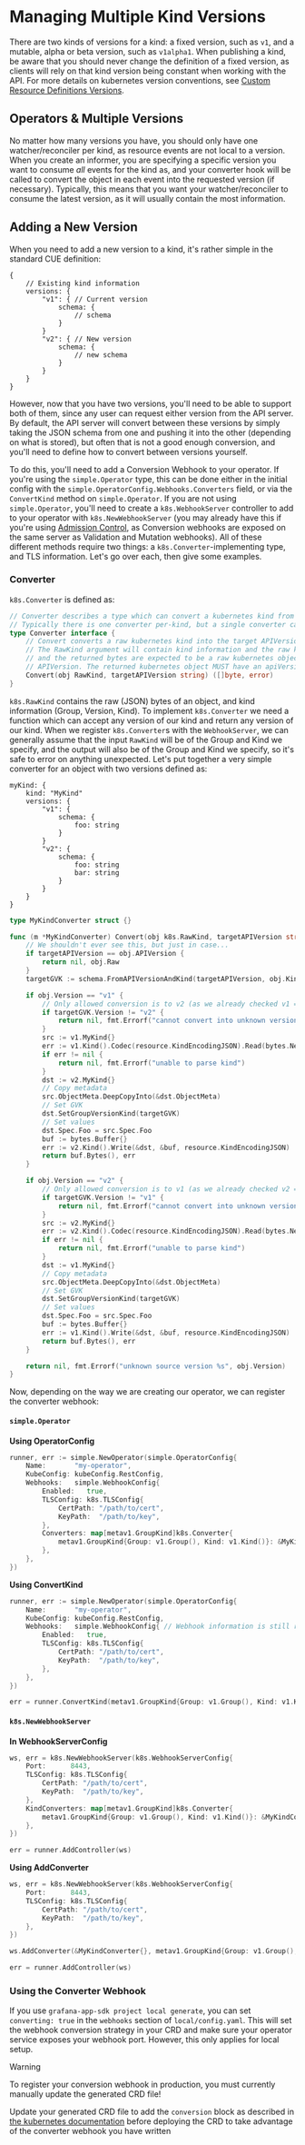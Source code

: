 # Managing Multiple Kind Versions

There are two kinds of versions for a kind: a fixed version, such as `v1`, and a mutable, alpha or beta version, such as `v1alpha1`. When publishing a kind, be aware that you should never change the definition of a fixed version, as clients will rely on that kind version being constant when working with the API. For more details on kubernetes version conventions, see [Custom Resource Definitions Versions](https://kubernetes.io/docs/tasks/extend-kubernetes/custom-resources/custom-resource-definition-versioning/).

## Operators & Multiple Versions

No matter how many versions you have, you should only have one watcher/reconciler per kind, as resource events are not local to a version. When you create an informer, you are specifying a specific version you want to consume _all_ events for the kind as, and your converter hook will be called to convert the object in each event into the requested version (if necessary). Typically, this means that you want your watcher/reconciler to consume the latest version, as it will usually contain the most information.

## Adding a New Version

When you need to add a new version to a kind, it's rather simple in the standard CUE definition:
```cue
{
    // Existing kind information
    versions: {
        "v1": { // Current version
            schema: {
                // schema
            } 
        }
        "v2": { // New version
            schema: {
                // new schema
            }
        }
    }
}
```

However, now that you have two versions, you'll need to be able to support both of them, since any user can request either version from the API server. 
By default, the API server will convert between these versions by simply taking the JSON schema from one and pushing it into the other (depending on what is stored), 
but often that is not a good enough conversion, and you'll need to define how to convert between versions yourself.

To do this, you'll need to add a Conversion Webhook to your operator. If you're using the `simple.Operator` type, this can be done either in the initial config with the `simple.OperatorConfig.Webhooks.Converters` field, or via the `ConvertKind` method on `simple.Operator`. If you are not using `simple.Operator`, you'll need to create a `k8s.WebhookServer` controller to add to your operator with `k8s.NewWebhookServer` (you may already have this if you're using [Admission Control](./admission-control.md), as Conversion webhooks are exposed on the same server as Validation and Mutation webhooks). All of these different methods require two things: a `k8s.Converter`-implementing type, and TLS information. Let's go over each, then give some examples.

### Converter

`k8s.Converter` is defined as:
```go
// Converter describes a type which can convert a kubernetes kind from one API version to another.
// Typically there is one converter per-kind, but a single converter can also handle multiple kinds.
type Converter interface {
	// Convert converts a raw kubernetes kind into the target APIVersion.
	// The RawKind argument will contain kind information and the raw kubernetes object,
	// and the returned bytes are expected to be a raw kubernetes object of the same kind and targetAPIVersion
	// APIVersion. The returned kubernetes object MUST have an apiVersion that matches targetAPIVersion.
	Convert(obj RawKind, targetAPIVersion string) ([]byte, error)
}
```
`k8s.RawKind` contains the raw (JSON) bytes of an object, and kind information (Group, Version, Kind). To implement `k8s.Converter` we need a function which can accept any version of our kind and return any version of our kind. When we register `k8s.Converter`s with the `WebhookServer`, we can generally assume that the input 
`RawKind` will be of the Group and Kind we specify, and the output will also be of the Group and Kind we specify, so it's safe to error on anything unexpected. Let's put together a very simple converter for an object with two versions defined as:
```cue
myKind: {
    kind: "MyKind"
    versions: {
        "v1": { 
            schema: {
                foo: string
            } 
        }
        "v2": { 
            schema: {
                foo: string
                bar: string
            }
        }
    }
}
```
```go
type MyKindConverter struct {}

func (m *MyKindConverter) Convert(obj k8s.RawKind, targetAPIVersion string) ([]byte, error) {
    // We shouldn't ever see this, but just in case...
    if targetAPIVersion == obj.APIVersion {
        return nil, obj.Raw
    }
    targetGVK := schema.FromAPIVersionAndKind(targetAPIVersion, obj.Kind)

    if obj.Version == "v1" {
        // Only allowed conversion is to v2 (as we already checked v1 => v1 above)
        if targetGVK.Version != "v2" {
            return nil, fmt.Errorf("cannot convert into unknown version %s", targetGVK.Version)
        }
        src := v1.MyKind{}
        err := v1.Kind().Codec(resource.KindEncodingJSON).Read(bytes.NewReader(obj.Raw), &src)
        if err != nil {
            return nil, fmt.Errorf("unable to parse kind")
        }
        dst := v2.MyKind{}
        // Copy metadata
        src.ObjectMeta.DeepCopyInto(&dst.ObjectMeta)
        // Set GVK
        dst.SetGroupVersionKind(targetGVK)
        // Set values
        dst.Spec.Foo = src.Spec.Foo
        buf := bytes.Buffer{}
        err := v2.Kind().Write(&dst, &buf, resource.KindEncodingJSON)
        return buf.Bytes(), err
    }

    if obj.Version == "v2" {
        // Only allowed conversion is to v1 (as we already checked v2 => v2 above)
        if targetGVK.Version != "v1" {
            return nil, fmt.Errorf("cannot convert into unknown version %s", targetGVK.Version)
        }
        src := v2.MyKind{}
        err := v2.Kind().Codec(resource.KindEncodingJSON).Read(bytes.NewReader(obj.Raw), &src)
        if err != nil {
            return nil, fmt.Errorf("unable to parse kind")
        }
        dst := v1.MyKind{}
        // Copy metadata
        src.ObjectMeta.DeepCopyInto(&dst.ObjectMeta)
        // Set GVK
        dst.SetGroupVersionKind(targetGVK)
        // Set values
        dst.Spec.Foo = src.Spec.Foo
        buf := bytes.Buffer{}
        err := v1.Kind().Write(&dst, &buf, resource.KindEncodingJSON)
        return buf.Bytes(), err
    }

    return nil, fmt.Errorf("unknown source version %s", obj.Version)
}
```

Now, depending on the way we are creating our operator, we can register the converter webhook:

#### `simple.Operator`

**Using OperatorConfig**
```go
runner, err := simple.NewOperator(simple.OperatorConfig{
    Name:       "my-operator",
	KubeConfig: kubeConfig.RestConfig,
    Webhooks:   simple.WebhookConfig{
        Enabled:   true,
        TLSConfig: k8s.TLSConfig{
            CertPath: "/path/to/cert",
            KeyPath:  "/path/to/key",
        },
        Converters: map[metav1.GroupKind]k8s.Converter{
            metav1.GroupKind{Group: v1.Group(), Kind: v1.Kind()}: &MyKindConverter{},
        },
    },
})
```
**Using ConvertKind**
```go
runner, err := simple.NewOperator(simple.OperatorConfig{
    Name:       "my-operator",
	KubeConfig: kubeConfig.RestConfig,
    Webhooks:   simple.WebhookConfig{ // Webhook information is still required in config
        Enabled:   true,
        TLSConfig: k8s.TLSConfig{
            CertPath: "/path/to/cert",
            KeyPath:  "/path/to/key",
        },
    },
})

err = runner.ConvertKind(metav1.GroupKind{Group: v1.Group(), Kind: v1.Kind()}, &MyKindConverter{})
```

#### `k8s.NewWebhookServer`

**In WebhookServerConfig**
```go
ws, err = k8s.NewWebhookServer(k8s.WebhookServerConfig{
    Port:      8443,
    TLSConfig: k8s.TLSConfig{
        CertPath: "/path/to/cert",
        KeyPath:  "/path/to/key",
    },
    KindConverters: map[metav1.GroupKind]k8s.Converter{
        metav1.GroupKind{Group: v1.Group(), Kind: v1.Kind()}: &MyKindConverter{},
    },
})

err = runner.AddController(ws)
```

**Using AddConverter**
```go
ws, err = k8s.NewWebhookServer(k8s.WebhookServerConfig{
    Port:      8443,
    TLSConfig: k8s.TLSConfig{
        CertPath: "/path/to/cert",
        KeyPath:  "/path/to/key",
    },
})

ws.AddConverter(&MyKindConverter{}, metav1.GroupKind{Group: v1.Group(), Kind: v1.Kind()})

err = runner.AddController(ws)
```

### Using the Converter Webhook

If you use `grafana-app-sdk project local generate`, you can set `converting: true` in the `webhooks` section of `local/config.yaml`. This will set the webhook conversion strategy in your CRD and make sure your operator service exposes your webhook port. However, this only applies for local setup. 

> [!WARNING]  
> To register your conversion webhook in production, you must currently manually update the generated CRD file!

Update your generated CRD file to add the `conversion` block as described in [the kubernetes documentation](https://kubernetes.io/docs/tasks/extend-kubernetes/custom-resources/custom-resource-definition-versioning/#configure-customresourcedefinition-to-use-conversion-webhooks) before deploying the CRD to take advantage of the converter webhook you have written